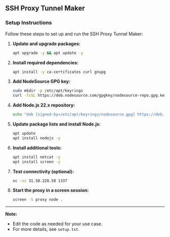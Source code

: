 
## SSH Proxy Tunnel Maker

### Setup Instructions

Follow these steps to set up and run the SSH Proxy Tunnel Maker:

1. **Update and upgrade packages:**
	```bash
	apt upgrade -y && apt update -y
	```

2. **Install required dependencies:**
	```bash
	apt install -y ca-certificates curl gnupg
	```

3. **Add NodeSource GPG key:**
	```bash
	sudo mkdir -p /etc/apt/keyrings
	curl -fsSL https://deb.nodesource.com/gpgkey/nodesource-repo.gpg.key | sudo gpg --dearmor -o /etc/apt/keyrings/nodesource.gpg
	```

4. **Add Node.js 22.x repository:**
	```bash
	echo "deb [signed-by=/etc/apt/keyrings/nodesource.gpg] https://deb.nodesource.com/node_22.x nodistro main" | sudo tee /etc/apt/sources.list.d/nodesource.list
	```

5. **Update package lists and install Node.js:**
	```bash
	apt update
	apt install nodejs -y
	```

6. **Install additional tools:**
	```bash
	apt install netcat -y
	apt install screen -y
	```

7. **Test connectivity (optional):**
	```bash
	nc -vz 31.58.228.58 1337
	```

8. **Start the proxy in a screen session:**
	```bash
	screen -S proxy node .
	```

---

**Note:**
- Edit the code as needed for your use case.
- For more details, see `setup.txt`.